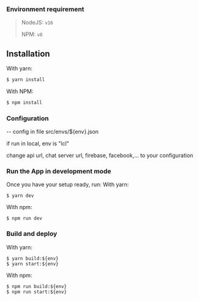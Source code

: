### Environment requirement
> NodeJS: `v16`
>
> NPM: `v8`

## Installation

With yarn:

```bash
$ yarn install
```

With NPM:

```bash
$ npm install
```

### Configuration

-- config in file src/envs/${env}.json

if run in local, env is "lcl"

change api url, chat server url, firebase, facebook,... to your configuration

### Run the App in development mode

Once you have your setup ready, run:
With yarn:

    $ yarn dev

With npm:

    $ npm run dev

### Build and deploy
With yarn:

    $ yarn build:${env}
    $ yarn start:${env}

With npm:

    $ npm run build:${env}
    $ npm run start:${env}
